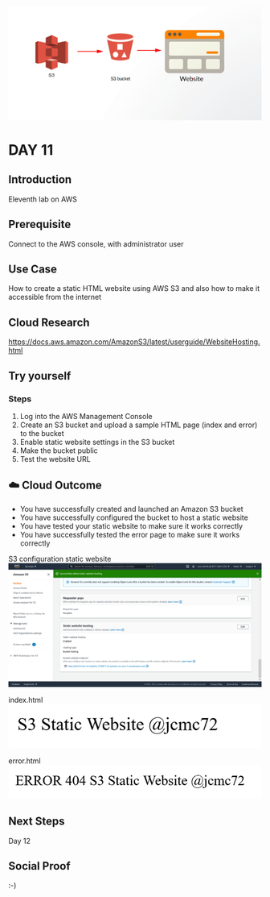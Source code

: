 ![alt text](https://github.com/jcmc72/My100DaysOfCloud/blob/570d409e99d0b4a5048de47a9b2d882b0ba97996/Journey/011/Aws-S3-Static-Website.png)

# DAY 11

## Introduction
Eleventh lab on AWS

## Prerequisite
Connect to the AWS console, with administrator user

## Use Case
How to create a static HTML website using AWS S3 and also how to make it accessible from the internet

## Cloud Research
https://docs.aws.amazon.com/AmazonS3/latest/userguide/WebsiteHosting.html

## Try yourself
### Steps
1. Log into the AWS Management Console
2. Create an S3 bucket and upload a sample HTML page (index and error) to the bucket
3. Enable static website settings in the S3 bucket
4. Make the bucket public
5. Test the website URL

## ☁️ Cloud Outcome
* You have successfully created and launched an Amazon S3 bucket
* You have successfully configured the bucket to host a static website
* You have tested your static website to make sure it works correctly
* You have successfully tested the error page to make sure it works correctly

S3 configuration static website
![alt text](https://github.com/jcmc72/My100DaysOfCloud/blob/570d409e99d0b4a5048de47a9b2d882b0ba97996/Journey/011/Lab-011-S3-Static-Website-01.png)

index.html
![alt text](https://github.com/jcmc72/My100DaysOfCloud/blob/570d409e99d0b4a5048de47a9b2d882b0ba97996/Journey/011/Lab-011-S3-Static-Website-02.png)

error.html
![alt text](https://github.com/jcmc72/My100DaysOfCloud/blob/570d409e99d0b4a5048de47a9b2d882b0ba97996/Journey/011/Lab-011-S3-Static-Website-03.png)

## Next Steps
Day 12

## Social Proof
:-)
